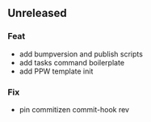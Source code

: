 ## Unreleased

### Feat

- add bumpversion and publish scripts
- add tasks command boilerplate
- add PPW template init

### Fix

- pin commitizen commit-hook rev
